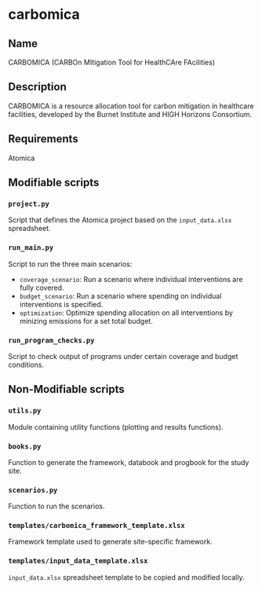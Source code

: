 # carbomica
## Name
CARBOMICA (CARBOn MItigation Tool for HealthCAre FAcilities​)

## Description
CARBOMICA is a resource allocation tool for carbon mitigation in healthcare facilities, developed by the Burnet Institute and HIGH Horizons Consortium.

## Requirements
Atomica

## Modifiable scripts
### `project.py`
Script that defines the Atomica project based on the `input_data.xlsx` spreadsheet.

### `run_main.py`
Script to run the three main scenarios:
- `coverage_scenario`: Run a scenario where individual interventions are fully covered.
- `budget_scenario`: Run a scenario where spending on individual interventions is specified.
- `optimization`: Optimize spending allocation on all interventions by minizing emissions for a set total budget.

### `run_program_checks.py`
Script to check output of programs under certain coverage and budget conditions.

## Non-Modifiable scripts
### `utils.py`
Module containing utility functions (plotting and results functions).

### `books.py`
Function to generate the framework, databook and progbook for the study site.

### `scenarios.py`
Function to run the scenarios.

### `templates/carbomica_framework_template.xlsx`
Framework template used to generate site-specific framework.

### `templates/input_data_template.xlsx`
`input_data.xlsx` spreadsheet template to be copied and modified locally.